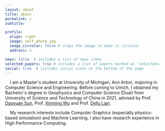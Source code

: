 ```yaml
---
layout: about
title: about
permalink: /
subtitle: 

profile:
  align: right
  image: self_photo.jpg
  image_circular: false # crops the image to make it circular
  address: >

news: false  # includes a list of news items
selected_papers: true # includes a list of papers marked as "selected={true}"
social: true  # includes social icons at the bottom of the page
---
```


&nbsp;&nbsp;&nbsp;&nbsp;I am a Master's student at University of Michigan, Ann Arbor, majoring in Computer Science and Engineering. Before coming to Umich, I obtained my Bachelor's degree in Geophysics and Computer Science (Dual) from University of Science and Technology of China in 2021, advised by Prof. <a href="http://ess.ustc.edu.cn/faculties/detail-94.html">Daoyuan Sun</a>, Prof. <a href="http://ess.ustc.edu.cn/faculties/detail-213.html">Xinming Wu</a> and Prof. <a href="http://staff.ustc.edu.cn/~liandefu/">Defu Lian</a>. 

&nbsp;&nbsp;&nbsp;&nbsp;My research interests include Computer Graphics (especially physics-based simulation) and Machine Learning. I also have research experience in High Performance Computing.